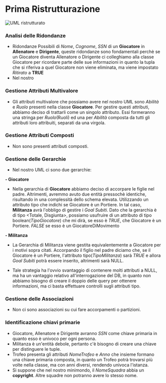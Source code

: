 # Prima Ristrutturazione
![UML ristrutturato](https://github.com/Kirby191/Progetto-BD-OO/assets/19607112/2f3b4f37-31c7-4c30-a1d3-8be61ccd18c1)

### Analisi delle Ridondanze
+ Ridondanze Possibili di _Nome_, _Cognome_, _SSN_ di un __Giocatore__ in __Allenatore__ e __Dirigente__, queste ridondanze sono fondamentali perchè se un Giocatore diventa Allenatore o Dirigente ci colleghiamo alla classe Giocatore per ricordare parte delle sue informazioni in quanto la tupla che si riferiva a quel Giocatore non viene eliminata, ma viene impostato _Ritirato_ a __TRUE__
+ Nel nostro

### Gestione Attributi Multivalore
+ Gli attributi multivalore che possiamo avere nel nostro UML sono _Abilità_ e _Ruolo_ presenti nella classe __Giocatore__. Per gestire questi attributi, abbiamo deciso di trattarli come un singolo attributo. Essi formeranno una stringa per _Ruolo_(Ruoli) ed una per _Abilità_ composta da tutti gli attributi loro attribuiti, separati da una virgola.

### Gestione Attributi Composti
+ Non sono presenti attributi composti.

### Gestione delle Gerarchie
+ Nel nostro UML ci sono due gerarchie:

__- Giocatore__
+ Nella gerarchia di __Giocatore__ abbiamo deciso di accorpare le figlie nel padre. Altrimenti, avremmo avuto due entità pressochè identiche, risultando in una complessità dello schema elevata. Utilizzando un attributo tipo che indichi se Giocatore è un Portiere. In tal caso, __Militanza__ avrà l'obbligo di gestire i _Goal Subiti_. Dato che la gerarchia è di tipo <Totale, Disgiunta>, possiamo usufruire di un attributo di tipo boolean(_TipoGiocatore_) che mi dirà, se esso è _TRUE_, che Giocatore è un Portiere. _FALSE_ se esso è un GiocatoreDiMovimento
  
__- Militanza__
+ La Gerarchia di Militanza viene gestita equivalentemente a Giocatore per i motivi sopra citati. Accorpando il figlio nel padre diciamo che, se il Giocatore è un Portiere, l'attributo tipo(_TipoMilitanza_) sarà _TRUE_ e allora _Goal Subiti_ potrà essere inserito, altrimenti sarà NULL.

+ Tale strategia ha l'ovvio svantaggio di contenere molti attributi a NULL, ma ha un vantaggio relativo all'interrogazione del DB, in quanto non abbiamo bisogno di creare il doppio delle query per ottenere informazioni, ma ci basta effettuare controlli sugli attributi tipo.

### Gestione delle Associazioni
+ Non ci sono associazioni su cui fare accorpamenti o partizioni.

### Identificazione chiavi primarie
+ Giocatore, Allenatore e Dirigente avranno _SSN_ come chiave primaria in quanto esso è univoco per ogni persona.
+ Militanza è un'entità debole, pertanto c'è bisogno di creare una chiave per distinguere le tuple.
+ Trofeo presenta gli attributi _NomeTrofeo_ e _Anno_ che insieme formano una chiave primaria composta, in quanto un Trofeo potrà trovarsi più volte nella classe, ma con anni diversi, rendendo univoca l'istanza.
+ Si suppone che nel nostro minimondo, il _NomeSquadra_ abbia un __copyright__. Altre squadre non potranno avere lo stesso nome.
